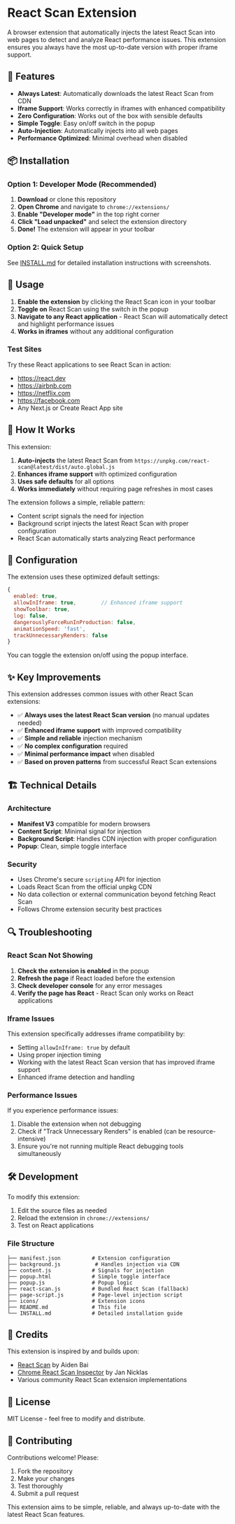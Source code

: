 # React Scan Extension

A browser extension that automatically injects the latest React Scan into web pages to detect and analyze React performance issues. This extension ensures you always have the most up-to-date version with proper iframe support.

## 🚀 Features

- **Always Latest**: Automatically downloads the latest React Scan from CDN
- **Iframe Support**: Works correctly in iframes with enhanced compatibility
- **Zero Configuration**: Works out of the box with sensible defaults
- **Simple Toggle**: Easy on/off switch in the popup
- **Auto-Injection**: Automatically injects into all web pages
- **Performance Optimized**: Minimal overhead when disabled

## 📦 Installation

### Option 1: Developer Mode (Recommended)

1. **Download** or clone this repository
2. **Open Chrome** and navigate to `chrome://extensions/`
3. **Enable "Developer mode"** in the top right corner
4. **Click "Load unpacked"** and select the extension directory
5. **Done!** The extension will appear in your toolbar

### Option 2: Quick Setup

See [INSTALL.md](INSTALL.md) for detailed installation instructions with screenshots.

## 🎯 Usage

1. **Enable the extension** by clicking the React Scan icon in your toolbar
2. **Toggle on** React Scan using the switch in the popup
3. **Navigate to any React application** - React Scan will automatically detect and highlight performance issues
4. **Works in iframes** without any additional configuration

### Test Sites

Try these React applications to see React Scan in action:
- https://react.dev
- https://airbnb.com
- https://netflix.com
- https://facebook.com
- Any Next.js or Create React App site

## 🎯 How It Works

This extension:

1. **Auto-injects** the latest React Scan from `https://unpkg.com/react-scan@latest/dist/auto.global.js`
2. **Enhances iframe support** with optimized configuration
3. **Uses safe defaults** for all options
4. **Works immediately** without requiring page refreshes in most cases

The extension follows a simple, reliable pattern:
- Content script signals the need for injection
- Background script injects the latest React Scan with proper configuration
- React Scan automatically starts analyzing React performance

## 🔧 Configuration

The extension uses these optimized default settings:

```javascript
{
  enabled: true,
  allowInIframe: true,        // Enhanced iframe support
  showToolbar: true,
  log: false,
  dangerouslyForceRunInProduction: false,
  animationSpeed: 'fast',
  trackUnnecessaryRenders: false
}
```

You can toggle the extension on/off using the popup interface.

## ✨ Key Improvements

This extension addresses common issues with other React Scan extensions:

- ✅ **Always uses the latest React Scan version** (no manual updates needed)
- ✅ **Enhanced iframe support** with improved compatibility
- ✅ **Simple and reliable** injection mechanism  
- ✅ **No complex configuration** required
- ✅ **Minimal performance impact** when disabled
- ✅ **Based on proven patterns** from successful React Scan extensions

## 🏗️ Technical Details

### Architecture

- **Manifest V3** compatible for modern browsers
- **Content Script**: Minimal signal for injection
- **Background Script**: Handles CDN injection with proper configuration
- **Popup**: Clean, simple toggle interface

### Security

- Uses Chrome's secure `scripting` API for injection
- Loads React Scan from the official unpkg CDN
- No data collection or external communication beyond fetching React Scan
- Follows Chrome extension security best practices

## 🔍 Troubleshooting

### React Scan Not Showing

1. **Check the extension is enabled** in the popup
2. **Refresh the page** if React loaded before the extension
3. **Check developer console** for any error messages
4. **Verify the page has React** - React Scan only works on React applications

### Iframe Issues

This extension specifically addresses iframe compatibility by:
- Setting `allowInIframe: true` by default
- Using proper injection timing
- Working with the latest React Scan version that has improved iframe support
- Enhanced iframe detection and handling

### Performance Issues

If you experience performance issues:
1. Disable the extension when not debugging
2. Check if "Track Unnecessary Renders" is enabled (can be resource-intensive)
3. Ensure you're not running multiple React debugging tools simultaneously

## 🛠️ Development

To modify this extension:

1. Edit the source files as needed
2. Reload the extension in `chrome://extensions/`
3. Test on React applications

### File Structure

```
├── manifest.json          # Extension configuration
├── background.js           # Handles injection via CDN
├── content.js             # Signals for injection
├── popup.html             # Simple toggle interface
├── popup.js               # Popup logic
├── react-scan.js          # Bundled React Scan (fallback)
├── page-script.js         # Page-level injection script
├── icons/                 # Extension icons
├── README.md              # This file
└── INSTALL.md             # Detailed installation guide
```

## 🙏 Credits

This extension is inspired by and builds upon:
- [React Scan](https://github.com/aidenybai/react-scan) by Aiden Bai
- [Chrome React Scan Inspector](https://github.com/jantimon/chrome-react-scan-inspector) by Jan Nicklas
- Various community React Scan extension implementations

## 📄 License

MIT License - feel free to modify and distribute.

## 🤝 Contributing

Contributions welcome! Please:
1. Fork the repository
2. Make your changes
3. Test thoroughly
4. Submit a pull request

This extension aims to be simple, reliable, and always up-to-date with the latest React Scan features. 